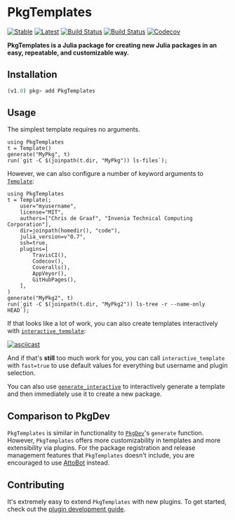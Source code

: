 # PkgTemplates

[![Stable](https://img.shields.io/badge/docs-stable-blue.svg)](https://invenia.github.io/PkgTemplates.jl/stable)
[![Latest](https://img.shields.io/badge/docs-latest-blue.svg)](https://invenia.github.io/PkgTemplates.jl/latest)
[![Build Status](https://travis-ci.org/invenia/PkgTemplates.jl.svg?branch=master)](https://travis-ci.org/invenia/PkgTemplates.jl)
[![Build Status](https://ci.appveyor.com/api/projects/status/r24xamruqlm88uti/branch/master?svg=true)](https://ci.appveyor.com/project/christopher-dG/pkgtemplates-jl/branch/master)
[![Codecov](https://codecov.io/gh/invenia/PkgTemplates.jl/branch/master/graph/badge.svg)](https://codecov.io/gh/invenia/PkgTemplates.jl)

**PkgTemplates is a Julia package for creating new Julia packages in an easy,
repeatable, and customizable way.**

## Installation

```julia
(v1.0) pkg> add PkgTemplates
```

## Usage

The simplest template requires no arguments.

```@repl
using PkgTemplates
t = Template()
generate("MyPkg", t)
run(`git -C $(joinpath(t.dir, "MyPkg")) ls-files`);
```

However, we can also configure a number of keyword arguments to
[`Template`](@ref):

```@repl
using PkgTemplates
t = Template(;
    user="myusername",
    license="MIT",
    authors=["Chris de Graaf", "Invenia Technical Computing Corporation"],
    dir=joinpath(homedir(), "code"),
    julia_version=v"0.7",
    ssh=true,
    plugins=[
        TravisCI(),
        Codecov(),
        Coveralls(),
        AppVeyor(),
        GitHubPages(),
    ],
)
generate("MyPkg2", t)
run(`git -C $(joinpath(t.dir, "MyPkg2")) ls-tree -r --name-only HEAD`);
```

If that looks like a lot of work, you can also create templates interactively
with [`interactive_template`](@ref):

[![asciicast](https://asciinema.org/a/31bZqW9u8h5RHpd7gtsemioRV.png)](https://asciinema.org/a/31bZqW9u8h5RHpd7gtsemioRV)

And if that's **still** too much work for you, you can call
`interactive_template` with `fast=true` to use default values for everything
but username and plugin selection.

You can also use [`generate_interactive`](@ref) to interactively generate a template and then
immediately use it to create a new package.

## Comparison to PkgDev

`PkgTemplates` is similar in functionality to
[`PkgDev`](https://github.com/JuliaLang/PkgDev.jl)'s `generate` function. However,
`PkgTemplates` offers more customizability in templates and more extensibility via plugins.
For the package registration and release management features that `PkgTemplates` doesn't
include, you are encouraged to use [AttoBot](https://github.com/apps/attobot) instead.

## Contributing

It's extremely easy to extend `PkgTemplates` with new plugins. To get started,
check out the
[plugin development guide](https://invenia.github.io/PkgTemplates.jl/stable/pages/plugin_development.html).
